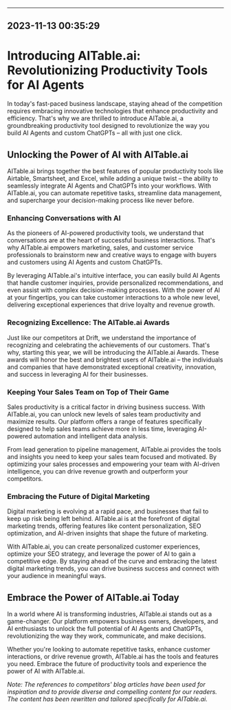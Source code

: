 

---------------------------------------------
2023-11-13 00:35:29
---------------------------------------------

# Introducing AITable.ai: Revolutionizing Productivity Tools for AI Agents

In today's fast-paced business landscape, staying ahead of the competition requires embracing innovative technologies that enhance productivity and efficiency. That's why we are thrilled to introduce AITable.ai, a groundbreaking productivity tool designed to revolutionize the way you build AI Agents and custom ChatGPTs – all with just one click.

## Unlocking the Power of AI with AITable.ai

AITable.ai brings together the best features of popular productivity tools like Airtable, Smartsheet, and Excel, while adding a unique twist – the ability to seamlessly integrate AI Agents and ChatGPTs into your workflows. With AITable.ai, you can automate repetitive tasks, streamline data management, and supercharge your decision-making process like never before.

### Enhancing Conversations with AI

As the pioneers of AI-powered productivity tools, we understand that conversations are at the heart of successful business interactions. That's why AITable.ai empowers marketing, sales, and customer service professionals to brainstorm new and creative ways to engage with buyers and customers using AI Agents and custom ChatGPTs.

By leveraging AITable.ai's intuitive interface, you can easily build AI Agents that handle customer inquiries, provide personalized recommendations, and even assist with complex decision-making processes. With the power of AI at your fingertips, you can take customer interactions to a whole new level, delivering exceptional experiences that drive loyalty and revenue growth.

### Recognizing Excellence: The AITable.ai Awards

Just like our competitors at Drift, we understand the importance of recognizing and celebrating the achievements of our customers. That's why, starting this year, we will be introducing the AITable.ai Awards. These awards will honor the best and brightest users of AITable.ai – the individuals and companies that have demonstrated exceptional creativity, innovation, and success in leveraging AI for their businesses.

### Keeping Your Sales Team on Top of Their Game

Sales productivity is a critical factor in driving business success. With AITable.ai, you can unlock new levels of sales team productivity and maximize results. Our platform offers a range of features specifically designed to help sales teams achieve more in less time, leveraging AI-powered automation and intelligent data analysis.

From lead generation to pipeline management, AITable.ai provides the tools and insights you need to keep your sales team focused and motivated. By optimizing your sales processes and empowering your team with AI-driven intelligence, you can drive revenue growth and outperform your competitors.

### Embracing the Future of Digital Marketing

Digital marketing is evolving at a rapid pace, and businesses that fail to keep up risk being left behind. AITable.ai is at the forefront of digital marketing trends, offering features like content personalization, SEO optimization, and AI-driven insights that shape the future of marketing.

With AITable.ai, you can create personalized customer experiences, optimize your SEO strategy, and leverage the power of AI to gain a competitive edge. By staying ahead of the curve and embracing the latest digital marketing trends, you can drive business success and connect with your audience in meaningful ways.

## Embrace the Power of AITable.ai Today

In a world where AI is transforming industries, AITable.ai stands out as a game-changer. Our platform empowers business owners, developers, and AI enthusiasts to unlock the full potential of AI Agents and ChatGPTs, revolutionizing the way they work, communicate, and make decisions.

Whether you're looking to automate repetitive tasks, enhance customer interactions, or drive revenue growth, AITable.ai has the tools and features you need. Embrace the future of productivity tools and experience the power of AI with AITable.ai.

*Note: The references to competitors' blog articles have been used for inspiration and to provide diverse and compelling content for our readers. The content has been rewritten and tailored specifically for AITable.ai.*